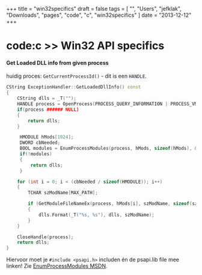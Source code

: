 +++
title = "win32specifics"
draft = false
tags = [
    "",
    "Users",
    "jefklak",
    "Downloads",
    "pages",
    "code",
    "c",
    "win32specifics"
]
date = "2013-12-12"
+++
# code:c >> Win32 API specifics 

#### Get Loaded DLL info from given process 

huidig proces: `GetCurrentProcessId()` - dit is een `HANDLE`. 

```c++
CString ExceptionHandler::GetLoadedDllInfo() const
{
	CString dlls = _T("");
	HANDLE process = OpenProcess(PROCESS_QUERY_INFORMATION | PROCESS_VM_READ, FALSE, GetCurrentProcessId());
	if(process ###### NULL)
	{
		return dlls;
	}

	 HMODULE hMods[1024];
	 DWORD cbNeeded;
	 BOOL modules = EnumProcessModules(process, hMods, sizeof(hMods), &cbNeeded);
	 if(!modules)
	 {
		 return dlls;
	 }

	for (int i = 0; i < (cbNeeded / sizeof(HMODULE)); i++)
	{
		TCHAR szModName[MAX_PATH];

		if (GetModuleFileNameEx(process, hMods[i], szModName, sizeof(szModName) / sizeof(TCHAR)))
		{
			dlls.Format(_T("%s, %s"), dlls, szModName);
		}
	}

	CloseHandle(process);
	return dlls;
}
```

Hiervoor moet je `#include <psapi.h>` includen én de psapi.lib file mee linken! Zie [EnumProcessModules MSDN](http://msdn.microsoft.com/en-us/library/windows/desktop/ms682631(v=vs.85).aspx).